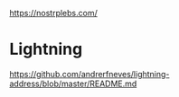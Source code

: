 https://nostrplebs.com/

# Lightning
https://github.com/andrerfneves/lightning-address/blob/master/README.md
